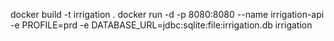 
docker build -t irrigation .
docker run -d -p 8080:8080 --name irrigation-api -e PROFILE=prd -e DATABASE_URL=jdbc:sqlite:file:irrigation.db irrigation